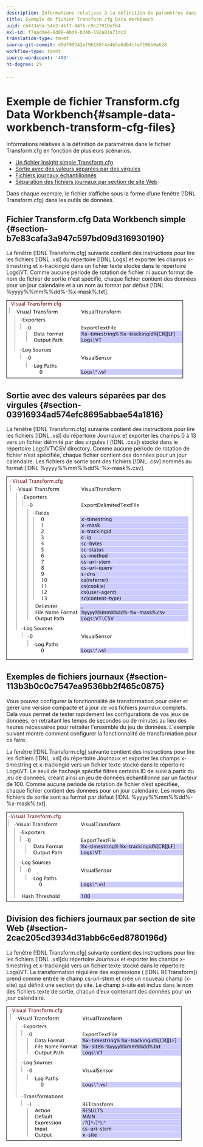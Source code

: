 ```yaml
---
description: Informations relatives à la définition de paramètres dans le fichier Transform.cfg en fonction de plusieurs scénarios.
title: Exemple de fichier Transform.cfg Data Workbench
uuid: cb473a5a-54e2-4bf7-84fb-c9c27910ef64
exl-id: f7aadde4-6d89-4bd4-b34b-192a81a71dc3
translation-type: tm+mt
source-git-commit: d9df90242ef96188f4e4b5e6d04cfef196b0a628
workflow-type: tm+mt
source-wordcount: '409'
ht-degree: 2%

---
```


# Exemple de fichier Transform.cfg Data Workbench{#sample-data-workbench-transform-cfg-files}

Informations relatives à la définition de paramètres dans le fichier Transform.cfg en fonction de plusieurs scénarios.

* [Un fichier Insight simple Transform.cfg](../../../../../home/c-dataset-const-proc/c-transf-func/c-config-files-transf/t-ins-transf-file/c-sample-transf-files.md#section-b7e83cafa3a947c597bd09d316930190)
* [Sortie avec des valeurs séparées par des virgules](../../../../../home/c-dataset-const-proc/c-transf-func/c-config-files-transf/t-ins-transf-file/c-sample-transf-files.md#section-03916934ad574efc8695abbae54a1816)
* [Fichiers journaux échantillonnés](../../../../../home/c-dataset-const-proc/c-transf-func/c-config-files-transf/t-ins-transf-file/c-sample-transf-files.md#section-113b3b0c0c7547ea9536bb2f465c0875)
* [Séparation des fichiers journaux par section de site Web](../../../../../home/c-dataset-const-proc/c-transf-func/c-config-files-transf/t-ins-transf-file/c-sample-transf-files.md#section-2cac205cd3934d31abb6c6ed8780196d)

Dans chaque exemple, le fichier s’affiche sous la forme d’une fenêtre [!DNL Transform.cfg] dans les outils de données.

## Fichier Transform.cfg Data Workbench simple {#section-b7e83cafa3a947c597bd09d316930190}

La fenêtre [!DNL Transform.cfg] suivante contient des instructions pour lire les fichiers [!DNL .vsl] du répertoire [!DNL Logs] et exporter les champs x-timestring et x-trackingid dans un fichier texte stocké dans le répertoire Logs\VT. Comme aucune période de rotation de fichier ni aucun format de nom de fichier de sortie n&#39;est spécifié, chaque fichier contient des données pour un jour calendaire et a un nom au format par défaut [!DNL %yyyy%%mm%%dd%-%x-mask%.txt].

![](assets/cfg_VisualTransform_SimpleExample.png)

## Sortie avec des valeurs séparées par des virgules {#section-03916934ad574efc8695abbae54a1816}

La fenêtre [!DNL Transform.cfg] suivante contient des instructions pour lire les fichiers [!DNL .vsl] du répertoire Journaux et exporter les champs 0 à 13 vers un fichier délimité par des virgules ( [!DNL .csv]) stocké dans le répertoire Logs\VT\CSV directory. Comme aucune période de rotation de fichier n’est spécifiée, chaque fichier contient des données pour un jour calendaire. Les fichiers de sortie sont des fichiers [!DNL .csv] nommés au format [!DNL %yyyy%%mm%%dd%-%x-mask%.csv].

![](assets/cfg_VisualTransform_CSVExample.png)

## Exemples de fichiers journaux {#section-113b3b0c0c7547ea9536bb2f465c0875}

Vous pouvez configurer la fonctionnalité de transformation pour créer et gérer une version compacte et à jour de vos fichiers journaux complets. Cela vous permet de tester rapidement les configurations de vos jeux de données, en retraitant les temps de secondes ou de minutes au lieu des heures nécessaires pour retraiter l&#39;ensemble du jeu de données. L&#39;exemple suivant montre comment configurer la fonctionnalité de transformation pour ce faire.

La fenêtre [!DNL Transform.cfg] suivante contient des instructions pour lire les fichiers [!DNL .vsl] du répertoire Journaux et exporter les champs x-timestring et x-trackingid vers un fichier texte stocké dans le répertoire Logs\VT. Le seuil de hachage spécifié filtres certains ID de suivi à partir du jeu de données, créant ainsi un jeu de données échantillonné par un facteur de 100. Comme aucune période de rotation de fichier n’est spécifiée, chaque fichier contient des données pour un jour calendaire. Les noms des fichiers de sortie sont au format par défaut [!DNL %yyyy%%mm%%dd%-%x-mask%.txt].

![](assets/cfg_VisualTransform_SampledExample.png)

## Division des fichiers journaux par section de site Web {#section-2cac205cd3934d31abb6c6ed8780196d}

La fenêtre [!DNL Transform.cfg] suivante contient des instructions pour lire les fichiers [!DNL .vsl]du répertoire Journaux et exporter les champs x-timestring et x-trackingid vers un fichier texte stocké dans le répertoire Logs\VT. La transformation régulière des expressions ( [!DNL RETransform]) prend comme entrée le champ cs-uri-stem et crée un nouveau champ (x-site) qui définit une section du site. Le champ x-site est inclus dans le nom des fichiers texte de sortie, chacun d’eux contenant des données pour un jour calendaire.

![](assets/cfg_VisualTransform_SplittingExample.png)

